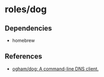 # roles/dog



## Dependencies
- homebrew



## References
- [ogham/dog: A command-line DNS client.](https://github.com/ogham/dog)


